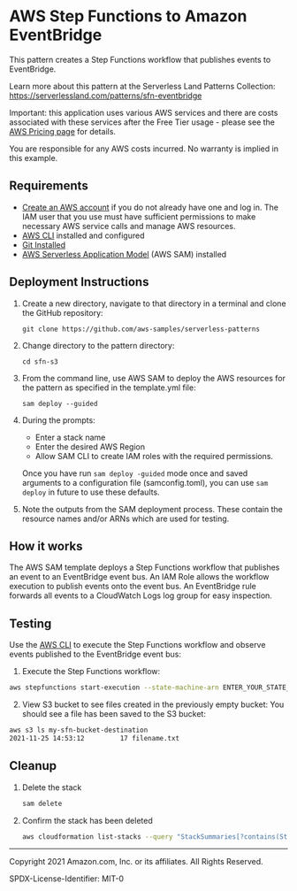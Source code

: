 # AWS Step Functions to Amazon EventBridge

This pattern creates a Step Functions workflow that publishes events to EventBridge.

Learn more about this pattern at the Serverless Land Patterns Collection: https://serverlessland.com/patterns/sfn-eventbridge

Important: this application uses various AWS services and there are costs associated with these services after the Free Tier usage - please see the [AWS Pricing page](https://aws.amazon.com/pricing/) for details.

You are responsible for any AWS costs incurred. No warranty is implied in this example.

## Requirements

* [Create an AWS account](https://portal.aws.amazon.com/gp/aws/developer/registration/index.html) if you do not already have one and log in. The IAM user that you use must have sufficient permissions to make necessary AWS service calls and manage AWS resources.
* [AWS CLI](https://docs.aws.amazon.com/cli/latest/userguide/install-cliv2.html) installed and configured
* [Git Installed](https://git-scm.com/book/en/v2/Getting-Started-Installing-Git)
* [AWS Serverless Application Model](https://docs.aws.amazon.com/serverless-application-model/latest/developerguide/serverless-sam-cli-install.html) (AWS SAM) installed

## Deployment Instructions

1. Create a new directory, navigate to that directory in a terminal and clone the GitHub repository:
    ```
    git clone https://github.com/aws-samples/serverless-patterns
    ```
1. Change directory to the pattern directory:
    ```
    cd sfn-s3
    ```
1. From the command line, use AWS SAM to deploy the AWS resources for the pattern as specified in the template.yml file:
    ```
    sam deploy --guided
    ```
1. During the prompts:
    * Enter a stack name
    * Enter the desired AWS Region
    * Allow SAM CLI to create IAM roles with the required permissions.

    Once you have run `sam deploy -guided` mode once and saved arguments to a configuration file (samconfig.toml), you can use `sam deploy` in future to use these defaults.

1. Note the outputs from the SAM deployment process. These contain the resource names and/or ARNs which are used for testing.

## How it works

The AWS SAM template deploys a Step Functions workflow that publishes an event to an EventBridge event bus. An IAM Role allows the workflow execution to publish events onto the event bus. An EventBridge rule forwards all events to a CloudWatch Logs log group for easy inspection.

## Testing

Use the [AWS CLI](https://aws.amazon.com/cli/) to execute the Step Functions workflow and observe events published to the EventBridge event bus:

1. Execute the Step Functions workflow:

```bash
aws stepfunctions start-execution --state-machine-arn ENTER_YOUR_STATE_MACHINE_ARN
```

2. View S3 bucket to see files created in the previously empty bucket:
You should see a file has been saved to the S3 bucket:
```bash
aws s3 ls my-sfn-bucket-destination
2021-11-25 14:53:12         17 filename.txt
```

## Cleanup

1. Delete the stack
    ```bash
    sam delete
    ```
1. Confirm the stack has been deleted
    ```bash
    aws cloudformation list-stacks --query "StackSummaries[?contains(StackName,'STACK_NAME')].StackStatus"
    ```
----
Copyright 2021 Amazon.com, Inc. or its affiliates. All Rights Reserved.

SPDX-License-Identifier: MIT-0
